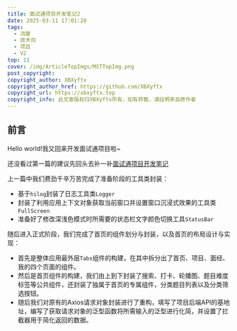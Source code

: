 ```yaml
---
title: 面试通项目开发笔记2
date: 2025-03-11 17:01:28
tags:
  - 鸿蒙
  - 技术向
  - 项目
  - V2
top: 11
cover: /img/ArticleTopImgs/MSTTopImg.png
post_copyright:
copyright_author: XBXyftx
copyright_author_href: https://github.com/XBXyftx
copyright_url: https://xbxyftx.top
copyright_info: 此文章版权归XBXyftx所有，如有转载，请註明来自原作者
---
```


## 前言

Hello world!我又回来开发面试通项目啦~

还没看过第一篇的建议先回头去补一补[面试通项目开发笔记](https://xbxyftx.github.io/2025/02/27/MianShiTong/)

上一篇中我们费劲千辛万苦完成了准备阶段的工具类封装：

* 基于`hilog`封装了日志工具类`Logger`
* 封装了利用应用上下文对象获取当前窗口并设置窗口沉浸式效果的工具类`FullScreen`
* 准备好了修改深浅色模式时所需要的状态栏文字颜色切换工具`StatusBar`

随后进入正式阶段，我们完成了首页的组件划分与封装，以及首页的布局设计与实现：

* 首先是整体应用最外层`Tabs`组件的构建，在其中拆分出了首页、项目、面经、我的四个页面的组件。
* 然后是首页组件的构建，我们由上到下封装了搜索、打卡、轮播图、题目难度标签等公共组件，还封装了独属于首页的专属组件，分类题目列表以及分类筛选按钮。
* 随后我们对原有的Axios请求对象封装进行了重构，填写了项目后端API的基地址，编写了获取请求对象的泛型函数将所需输入的泛型进行化简，并设置了拦截器用于简化返回的数据。
